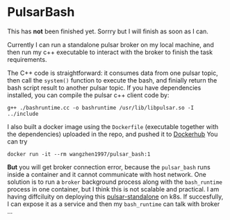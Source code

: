 # PulsarBash
This has **not** been finished yet. Sorrry but I will finish as soon as I can.

Currently I can run a standalone pulsar broker on my local machine, and then run my c++ executable to interact with the broker to finish the task requirements.

The C++ code is straightforward: it consumes data from one pulsar topic, then call the `system()` function to execute the bash, and finially return the bash script result to another pulsar topic. If you have dependencies installed, you can compile the pulsar c++ client code by:

`g++ ./bashruntime.cc -o bashruntime /usr/lib/libpulsar.so -I ../include`

I also built a docker image using the `Dockerfile` (executable together with the dependencies) uploaded in the repo, and pushed it to [Dockerhub](https://hub.docker.com/r/wangzhen1997/pulsar_bash)  You can try 

`docker run -it --rm wangzhen1997/pulsar_bash:1` 

**But** you will get broker connection error, because the `pulsar_bash` runs inside a container and it cannot communicate with host network. One solution is to run a `broker` background process along with the `bash_runtime` process in one container, but I think this is not scalable and practical. I am having diffciluity on deploying this [pulsar-standalone](https://hub.docker.com/r/apachepulsar/pulsar-standalone) on k8s. If succesfully, I can expose it as a service and then my `bash_runtime` can talk with broker ...
